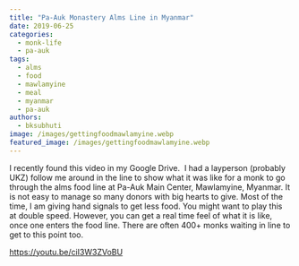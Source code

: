 ```yaml
---
title: "Pa-Auk Monastery Alms Line in Myanmar"
date: 2019-06-25
categories: 
  - monk-life
  - pa-auk
tags: 
  - alms
  - food
  - mawlamyine
  - meal
  - myanmar
  - pa-auk
authors: 
  - bksubhuti
image: /images/gettingfoodmawlamyine.webp
featured_image: /images/gettingfoodmawlamyine.webp
---
```


I recently found this video in my Google Drive.  I had a layperson (probably UKZ) follow me around in the line to show what it was like for a monk to go through the alms food line at Pa-Auk Main Center, Mawlamyine, Myanmar. It is not easy to manage so many donors with big hearts to give. Most of the time, I am giving hand signals to get less food. You might want to play this at double speed. However, you can get a real time feel of what it is like, once one enters the food line. There are often 400+ monks waiting in line to get to this point too.

https://youtu.be/ciI3W3ZVoBU